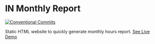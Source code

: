 # IN Monthly Report 

[![Conventional Commits](https://img.shields.io/badge/Conventional%20Commits-1.0.0-yellow.svg)](https://conventionalcommits.org)

Static HTML website to quickly generate monthly hours report. [See Live Demo](https://owlcode.github.io/in-excel-report/)




